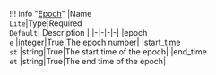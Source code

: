 !!! info "[Epoch](/../../schemas/epoch)"
    |Name<br>`Lite`|Type|Required<br>`Default`| Description |
    |-|-|-|-|
    |epoch<br>`e` |integer|True|The epoch number|
    |start_time<br>`st` |string|True|The start time of the epoch|
    |end_time<br>`et` |string|True|The end time of the epoch|
